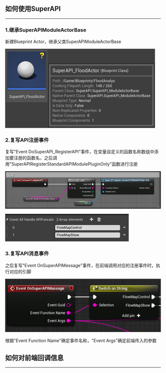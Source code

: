 ## 如何使用SuperAPI
---

### 1.继承SuperAPIModuleActorBase

新建Blueprint Actor，继承父类SuperAPIModuleActorBase

![](20220606/markdown-img-paste-20220606154544393.png)

### 2.复写API注册事件

复写"Event DoSuperAPI_RegisterAPI"事件，在变量自定义的函数名称数组中添加要注册的函数名，之后调用"SuperAPIRegisterStandardAPIModulePluginOnly"函数进行注册

![](20220606/markdown-img-paste-20220606154649704.png)

![](20220606/markdown-img-paste-20220606155008678.png)

### 3.复写API消息事件

之后复写"Event OnSuperAPIMessage"事件，在前端调用对应的注册事件时，执行对应的引脚

![](20220606/markdown-img-paste-20220606163153248.png)

根据"Event Function Name"确定事件名称，"Event Args"确定前端传入的参数

## 如何对前端回调信息
---
